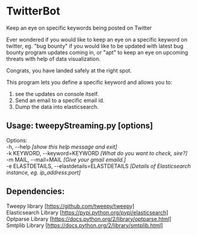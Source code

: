 # TwitterBot
Keep an eye on specific keywords being posted on Twitter

Ever wondered if you would like to keep an eye on a specific keyword on twitter, eg. "bug bounty" if you would like to be updated with latest bug bounty program updates coming in, or "apt" to keep an eye on upcoming threats with help of data visualization.

Congrats, you have landed safely at the right spot. 

This program lets you define a specific keyword and allows you to:
1. see the updates on console itself.
2. Send an email to a specific email id.
3. Dump the data into elasticsearch.

## Usage: tweepyStreaming.py [options]

Options: <br>
  -h, --help <i>[show this help message and exit]</i><br>
  -k KEYWORD, --keyword=KEYWORD <i>[What do you want to check, sire?]</i><br>
  -m MAIL, --mail=MAIL <i>[Give your gmail emaild.]</i> <br>
  -e ELASTDETAILS, --elastdetails=ELASTDETAILS <i>[Details of Elasticsearch instance, eg. ip_address:port]</i><br>

## Dependencies:
Tweepy library [https://github.com/tweepy/tweepy]<br>
Elasticsearch Library [https://pypi.python.org/pypi/elasticsearch] <br>
Optparse Library [https://docs.python.org/2/library/optparse.html] <br>
Smtplib Library [https://docs.python.org/2/library/smtplib.html]
